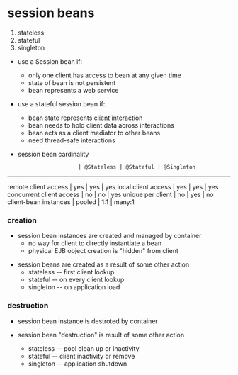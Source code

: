 # session beans

1. stateless
2. stateful
3. singleton

* use a Session bean if:
  - only one client has access to bean at any given time
  - state of bean is not persistent
  - bean represents a web service

* use a stateful session bean if:
  - bean state represents client interaction
  - bean needs to hold client data across interactions
  - bean acts as a client mediator to other beans
  - need thread-safe interactions

* session bean cardinality

                         | @Stateless | @Stateful | @Singleton
------------------------------------------------------------------
remote client access     | yes        | yes       | yes
local client access      | yes        | yes       | yes
concurrent client access | no         | no        | yes
unique per client        | no         | yes       | no
client-bean instances    | pooled     | 1:1       | many:1

### creation

- session bean instances are created and managed by container
  - no way for client to directly instantiate a bean
  - physical EJB object creation is "hidden" from client

* session beans are created as a result of some other action
  - stateless -- first client lookup
  - stateful -- on every client lookup
  - singleton -- on application load

### destruction

* session bean instance is destroted by container

* session bean "destruction" is result of some other action
  - stateless -- pool clean up or inactivity
  - stateful -- client inactivity or remove
  - singleton -- application shutdown

